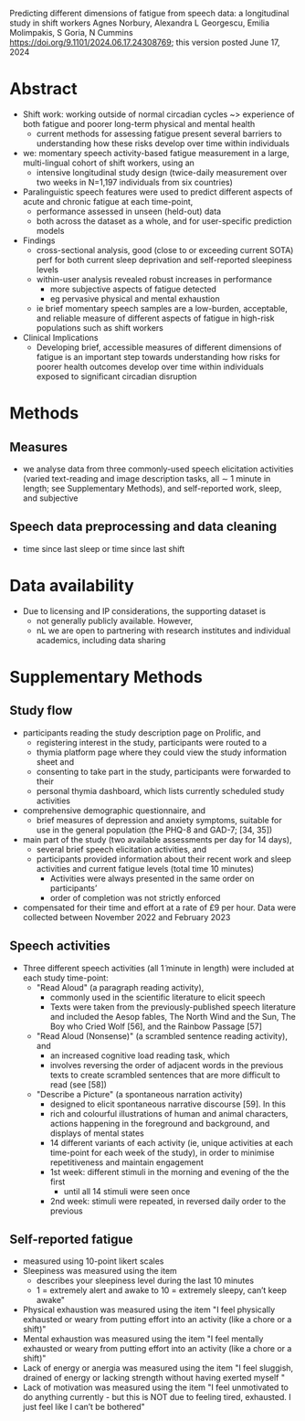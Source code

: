Predicting different dimensions of fatigue from speech data:
  a longitudinal study in shift workers
Agnes Norbury, Alexandra L Georgescu, Emilia Molimpakis, S Goria, N Cummins
https://doi.org/9.1101/2024.06.17.24308769; this version posted June 17, 2024

# Abstract

* Shift work: working outside of normal circadian cycles
  ~> experience of both fatigue and poorer long-term physical and mental health
  * current methods for assessing fatigue present several barriers to
    understanding how these risks develop over time within individuals
* we: momentary speech activity-based fatigue measurement
  in a large, multi-lingual cohort of shift workers, using an
  * intensive longitudinal study design (twice-daily measurement over two weeks
    in N=1,197 individuals from six countries)
* Paralinguistic speech features were used to
  predict different aspects of acute and chronic fatigue at each time-point,
  * performance assessed in unseen (held-out) data
  * both across the dataset as a whole, and for user-specific prediction models
* Findings
  * cross-sectional analysis, good (close to or exceeding current SOTA) perf
    for both current sleep deprivation and self-reported sleepiness levels
  * within-user analysis revealed robust increases in performance
    * more subjective aspects of fatigue detected
    * eg pervasive physical and mental exhaustion
  * ie brief momentary speech samples are a low-burden, acceptable, and
    reliable measure of different aspects of fatigue
    in high-risk populations such as shift workers
* Clinical Implications
  * Developing brief, accessible measures of different dimensions of fatigue is
    an important step towards understanding
    how risks for poorer health outcomes develop over time
    within individuals exposed to significant circadian disruption

# Methods

## Measures

* we analyse data from three commonly-used speech elicitation activities
  (varied text-reading and image description tasks, all ∼ 1 minute in length;
  see Supplementary Methods), and self-reported work, sleep, and subjective

## Speech data preprocessing and data cleaning

* time since last sleep or time since last shift

# Data availability

* Due to licensing and IP considerations, the supporting dataset is
  * not generally publicly available. However,
  * nL we are open to partnering with research institutes and individual
    academics, including data sharing

# Supplementary Methods

## Study flow

* participants reading the study description page on Prolific, and
  * registering interest in the study, participants were routed to a
  * thymia platform page where they could view the study information sheet and
  * consenting to take part in the study, participants were forwarded to their
  * personal thymia dashboard, which lists currently scheduled study activities
* comprehensive demographic questionnaire, and
  * brief measures of depression and anxiety symptoms,
    suitable for use in the general population (the PHQ-8 and GAD-7; [34, 35])
* main part of the study (two available assessments per day for 14 days),
  * several brief speech elicitation activities, and
  * participants provided information about their recent work and sleep
    activities and current fatigue levels (total time 1̃0 minutes)
    * Activities were always presented in the same order on participants’
    * order of completion was not strictly enforced
* compensated for their time and effort at a rate of £9 per hour. Data were
  collected between November 2022 and February 2023

## Speech activities

* Three different speech activities (all 1̃ minute in length) were included at
  each study time-point:
  * "Read Aloud" (a paragraph reading activity),
    * commonly used in the scientific literature to elicit speech
    * Texts were taken from the previously-published speech literature and
      included the Aesop fables, The North Wind and the Sun, The Boy who Cried
      Wolf [56], and the Rainbow Passage [57]
  * "Read Aloud (Nonsense)" (a scrambled sentence reading activity), and
    * an increased cognitive load reading task, which
    * involves reversing the order of adjacent words in the previous texts to
      create scrambled sentences that are more difficult to read (see [58])
  * "Describe a Picture" (a spontaneous narration activity)
    * designed to elicit spontaneous narrative discourse [59].  In this
    * rich and colourful illustrations of human and animal characters, actions
      happening in the foreground and background, and displays of mental
      states
    * 14 different variants of each activity
      (ie, unique activities at each time-point for each week of the study),
      in order to minimise repetitiveness and maintain engagement
    * 1st week: different stimuli in the morning and evening of the the first
      * until all 14 stimuli were seen once
    * 2nd week: stimuli were repeated, in reversed daily order to the previous

## Self-reported fatigue

* measured using 10-point likert scales
* Sleepiness was measured using the item
  * describes your sleepiness level during the last 10 minutes
  * 1 = extremely alert and awake to 10 = extremely sleepy, can’t keep awake"
* Physical exhaustion was measured using the item "I feel physically exhausted
  or weary from putting effort into an activity (like a chore or a shift)"
* Mental exhaustion was measured using the item "I feel mentally exhausted or
  weary from putting effort into an activity (like a chore or a shift)"
* Lack of energy or anergia was measured using the item "I feel sluggish,
  drained of energy or lacking strength without having exerted myself "
* Lack of motivation was measured using the item
  "I feel unmotivated to do anything currently - but this is NOT due to feeling
  tired, exhausted. I just feel like I can’t be bothered"
